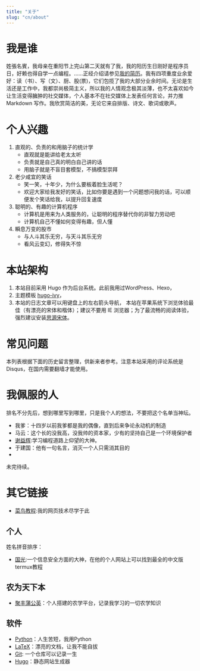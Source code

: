 ```yaml
---
title: "关于"
slug: "cn/about"
---
```


# 我是谁

姓張名賓，我母亲在重阳节上完山第二天就有了我，我的阳历生日刚好是程序员日，好赖也得自学一点编程。……正经介绍请参见[我的简历](../vitae/)。我有四项重度业余爱好：读（书）、写（文）、厨、股(票)，它们包揽了我的大部分业余时间。无论是生活还是工作中，我都崇尚极简主义，所以我的人情观念极其淡薄，也不太喜欢如今让生活变得臃肿的社交媒体，个人基本不在社交媒体上发表任何言论，并力推 Markdown 写作。我欣赏简洁的美，无论它来自排版、诗文、歌词或歌声。

# 个人兴趣

1. 直观的、负责的和用脑子的统计学
    - 直观就是能讲给老太太听
    - 负责就是自己真的明白自己讲的话
    - 用脑子就是不盲目套模型，不搞模型崇拜
1. 老少咸宜的笑话
    - 笑一笑，十年少，为什么要板着脸生活呢？
    - 欢迎大家给我发好的笑话，比如你要是遇到一个问题想问我的话，可以顺便发个笑话给我，以提升回复速度
1. 聪明的、有趣的计算机程序
    - 计算机是用来为人类服务的，让聪明的程序替代你的非智力劳动吧
    - 计算机自己不懂如何变得有趣，但人懂
1. 瞬息万变的股市
    - 与人斗其乐无穷，与天斗其乐无穷
    - 看风云变幻，修得失不惊

# 本站架构

1. 本站目前采用 Hugo 作为后台系统。此前我用过WordPress、Hexo，
1. 主题模板 [hugo-ivy](https://github.com/yihui/hugo-ivy)，
1. 本站的日志文章可以用键盘上的左右箭头导航，
本站在苹果系统下浏览体验最佳（有漂亮的宋体和楷体）；建议不要用 IE 浏览器；为了最流畅的阅读体验，强烈建议安装[思源宋体]()。

# 常见问题

本列表根据下面的历史留言整理，供新来者参考。注意本站采用的评论系统是 Disqus，在国内需要翻墙才能使用。


# 我佩服的人

排名不分先后，想到哪里写到哪里，只是我个人的想法，不要把这个名单当神坛。

- 我爹：十四岁以前我爹都是我的偶像，直到后来争论永动机的制造
- 马云：这个长的没我高，没我帅的资本家，少有的坚持自己是一个环境保护者
- [谢益辉](yihui.org):学习编程道路上仰望的大神。
- 于建国：他有一句名言，消灭一个人只需消其目的
- 

未完待续。

# 其它链接

- [菜鸟教程](https://www.runoob.com/):我的网页技术尽学于此

## 个人

姓名拼音排序：

- [国光](https://www.sqlsec.com):一个信息安全方面的大神，在他的个人网站上可以找到最全的中文版termux教程

<!--
- [陈丽云](http://www.loyhome.com)：山东大学，经济学，网站控，useR
- [高涛](https://joegaotao.github.io)：统计，机器学习，唇红齿白
- [胡江堂](http://jiangtanghu.com/cn/)：北大软件学院，经济学，SAS程序员，一肚子墨水，一手好字
- [黄晨成](https://liam0205.me)：码农，TeX 专家
- [李代江](https://daijiang.name)：生态，useR
- [李昕垚](http://www.xinyao.pub)：useR，经济，金融，文学，历史
- [廖永賦](https://yongfu.name)：对 R Markdown 的介绍写得比我还好
- [刘思喆](http://www.bjt.name)：人大，useR，数据挖掘
- [邱怡轩](http://yixuan.cos.name/)：人大，useR，GNU，统计，过细之人
- [谭显英](https://shrektan.com)：useR，金融，靠谱厮
- [肖楠](https://nanx.me)：中南大学，useR，技术控
- [徐依含](https://yihanxu.github.io)：能言善辩，爱追问，爱读书
- [杨洵默](https://tcya.xyz)：脑力深邃
- [殷腾飞](http://www.tengfei.name/)：ISU，生物，统计
- [俞丽佳](https://yulijia.net)：生物信息、码农、靠谱厮
- [于淼](https://yufree.cn)：环境科学，useR，思考者
- [张列弛](https://www.liechi.org)：生物，文学

- [陈钢](http://www.gossipcoder.com/)：中南大学，useR，生物信息学，译者
- [范建宁](http://blog.cos.name/fan)：川大人大，量化投资，useR，许三多
- [魏太云](http://blog.cos.name/taiyun)：中南大学/人大，useR，可视化，数学建模，文绉绉
- [颜林林](http://yanlinlin82.vicp.net/blog/)：useR，GNU，生物
-->

## 农为天下本

- [聚丰蒲公英](https://jfpgy.top)：个人搭建的农学平台，记录我学习的一切农学知识


## 软件

- [Python](https://www.python.org)：人生苦短，我用Python
- [LaTeX](http://www.ctan.org)：漂亮的文档，让我不能自拔
- [Git](): 一个仓库可以记录一生
- [Hugo](http://gohugo.io)：静态网站生成器

